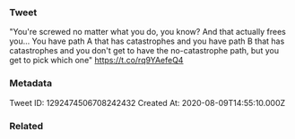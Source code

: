 ### Tweet
"You're screwed no matter what you do, you know? And that actually frees you... You have path A that has catastrophes and you have path B that has catastrophes and you don't get to have the no-catastrophe path, but you get to pick which one" https://t.co/rq9YAefeQ4

### Metadata
Tweet ID: 1292474506708242432
Created At: 2020-08-09T14:55:10.000Z

### Related

